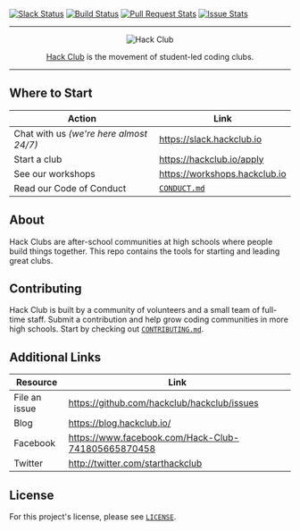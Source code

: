 <a name="top"></a>
[![Slack Status](https://slack.hackclub.io/badge.svg)](https://slack.hackclub.io)
[![Build Status](https://circleci.com/gh/hackclub/hackclub.svg?style=shield)](https://circleci.com/gh/hackclub/hackclub)
[![Pull Request Stats](http://issuestats.com/github/hackclub/hackclub/badge/pr?style=flat)](http://issuestats.com/github/hackclub/hackclub)
[![Issue Stats](http://issuestats.com/github/hackclub/hackclub/badge/issue?style=flat)](http://issuestats.com/github/hackclub/hackclub)

------------------------------------------------------------------------------

<p align="center"><img src="https://cdn.rawgit.com/hackclub/meta/82000f7457efdfc20b9feff4da718f6839e69c05/logos/hack_club_red_text.svg" alt="Hack Club"/></p>
<p align="center">
  <a href="https://hackclub.io">Hack Club</a> is the movement of student-led coding clubs.
</p>

-------------------------------------------------------------------------------

## Where to Start

| Action                                  | Link                          |
| --------------------------------------- | ----------------------------- |
| Chat with us _(we're here almost 24/7)_ | https://slack.hackclub.io     |
| Start a club                            | https://hackclub.io/apply     |
| See our workshops                       | https://workshops.hackclub.io |
| Read our Code of Conduct                | [`CONDUCT.md`](CONDUCT.md)    |

## About

Hack Clubs are after-school communities at high schools where people build
things together. This repo contains the tools for starting and leading great
clubs.

## Contributing

Hack Club is built by a community of volunteers and a small team of full-time
staff. Submit a contribution and help grow coding communities in more high
schools. Start by checking out [`CONTRIBUTING.md`](CONTRIBUTING.md).

## Additional Links

| Resource      | Link                                               |
| ------------- | -------------------------------------------------- |
| File an issue | https://github.com/hackclub/hackclub/issues        |
| Blog          | https://blog.hackclub.io/                          |
| Facebook      | https://www.facebook.com/Hack-Club-741805665870458 |
| Twitter       | http://twitter.com/starthackclub                   |

## License

For this project's license, please see [`LICENSE`](LICENSE).
